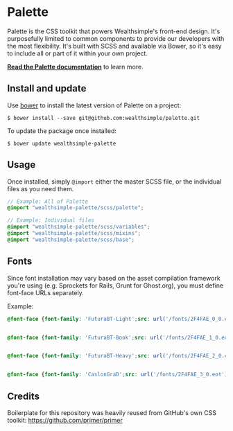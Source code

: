 # Palette

Palette is the CSS toolkit that powers Wealthsimple's front-end design. It's purposefully limited to common components to provide our developers with the most flexibility. It's built with SCSS and available via Bower, so it's easy to include all or part of it within your own project.

[**Read the Palette documentation**](https://wealthsimple.github.io/palette/) to learn more.

## Install and update

Use [bower](http://bower.io/) to install the latest version of Palette on a project:

```
$ bower install --save git@github.com:wealthsimple/palette.git
```

To update the package once installed:

```
$ bower update wealthsimple-palette
```

## Usage

Once installed, simply `@import` either the master SCSS file, or the individual files as you need them.

```scss
// Example: All of Palette
@import "wealthsimple-palette/scss/palette";

// Example: Individual files
@import "wealthsimple-palette/scss/variables";
@import "wealthsimple-palette/scss/mixins";
@import "wealthsimple-palette/scss/base";
```

## Fonts

Since font installation may vary based on the asset compilation framework you're using (e.g. Sprockets for Rails, Grunt for Ghost.org), you must define font-face URLs separately.

Example:

```scss
@font-face {font-family: 'FuturaBT-Light';src: url('/fonts/2F4FAE_0_0.eot');src: url('/fonts/2F4FAE_0_0.eot?#iefix') format('embedded-opentype'),url('/fonts/2F4FAE_0_0.woff2') format('woff2'),url('/fonts/2F4FAE_0_0.woff') format('woff'),url('/fonts/2F4FAE_0_0.ttf') format('truetype');}


@font-face {font-family: 'FuturaBT-Book';src: url('/fonts/2F4FAE_1_0.eot');src: url('/fonts/2F4FAE_1_0.eot?#iefix') format('embedded-opentype'),url('/fonts/2F4FAE_1_0.woff2') format('woff2'),url('/fonts/2F4FAE_1_0.woff') format('woff'),url('/fonts/2F4FAE_1_0.ttf') format('truetype');}


@font-face {font-family: 'FuturaBT-Heavy';src: url('/fonts/2F4FAE_2_0.eot');src: url('/fonts/2F4FAE_2_0.eot?#iefix') format('embedded-opentype'),url('/fonts/2F4FAE_2_0.woff2') format('woff2'),url('/fonts/2F4FAE_2_0.woff') format('woff'),url('/fonts/2F4FAE_2_0.ttf') format('truetype');}


@font-face {font-family: 'CaslonGraD';src: url('/fonts/2F4FAE_3_0.eot');src: url('/fonts/2F4FAE_3_0.eot?#iefix') format('embedded-opentype'),url('/fonts/2F4FAE_3_0.woff2') format('woff2'),url('/fonts/2F4FAE_3_0.woff') format('woff'),url('/fonts/2F4FAE_3_0.ttf') format('truetype');}
```

## Credits

Boilerplate for this repository was heavily reused from GitHub's own CSS toolkit: https://github.com/primer/primer

